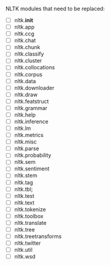 NLTK modules that need to be replaced:

- [ ] nltk.__init__
- [ ] nltk.app
- [ ] nltk.ccg
- [ ] nltk.chat
- [ ] nltk.chunk
- [ ] nltk.classify
- [ ] nltk.cluster
- [ ] nltk.collocations
- [ ] nltk.corpus
- [ ] nltk.data
- [ ] nltk.downloader
- [ ] nltk.draw
- [ ] nltk.featstruct
- [ ] nltk.grammar
- [ ] nltk.help
- [ ] nltk.inference
- [ ] nltk.lm
- [ ] nltk.metrics
- [ ] nltk.misc
- [ ] nltk.parse
- [ ] nltk.probability
- [ ] nltk.sem
- [ ] nltk.sentiment
- [ ] nltk.stem
- [ ] nltk.tag
- [ ] nltk.tbl;
- [ ] nltk.test
- [ ] nltk.text
- [ ] nltk.tokenize
- [ ] nltk.toolbox
- [ ] nltk.translate
- [ ] nltk.tree
- [ ] nltk.treetransforms
- [ ] nltk.twitter
- [ ] nltk.util
- [ ] nltk.wsd
